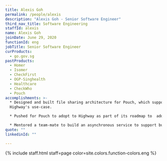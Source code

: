 ```yaml
---
title: Alexis Goh
permalink: /people/alexis
description: "Alexis Goh - Senior Software Engineer"
third_nav_title: Software Engineering
staffId: alexis
name: Alexis Goh
joinDate: June 29, 2020
functionId: eng
jobTitle: Senior Software Engineer
curProducts:
  - go.gov.sg
pastProducts:
  - Homer
  - Isomer
  - CheckFirst
  - OGP-Singhealth
  - Healthcare
  - CheckWho
  - Pouch
accomplishments: >-
  * Designed and built file sharing architecture for Pouch, which supported
  Highway's use-case. 

  * Pushed for Pouch to adopt to Highway as part of its roadmap to  address significant user groups and gain familiarity with the problem space of file-sharing.

  * Mentored a team-mate to build an asynchronous service to support bulk QR code generation. 
quote: ""
linkedinId: ""

---
```


{% include staff.html staff=page color=site.colors.function-colors.eng %}
